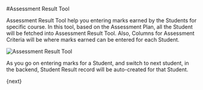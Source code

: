 #Assessment Result Tool

Assessment Result Tool help you entering marks earned by the Students for specific course. In this tool, based on the Assessment Plan, all the Student will be fetched into Assessment Result Tool. Also, Columns for Assessment Criteria will be where marks earned can be entered for each Student.

<img class="screenshot" alt="Assessment Result Tool" src="/docs/assets/img/schools/assessment/assessment-result-tool.png">

As you go on entering marks for a Student, and switch to next student, in the backend, Student Result record will be auto-created for that Student.

{next}
